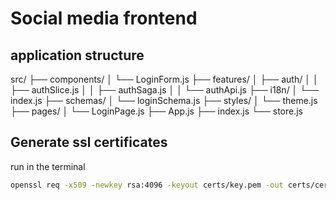 # Social media frontend

## application structure

src/
├── components/
│ └── LoginForm.js
├── features/
│ ├── auth/
│ │ ├── authSlice.js
│ │ ├── authSaga.js
│ │ └── authApi.js
├── i18n/
│ └── index.js
├── schemas/
│ └── loginSchema.js
├── styles/
│ └── theme.js
├── pages/
│ └── LoginPage.js
├── App.js
├── index.js
└── store.js

## Generate ssl certificates

run in the terminal

```bash
openssl req -x509 -newkey rsa:4096 -keyout certs/key.pem -out certs/cert.pem -days 365 -nodes

```
